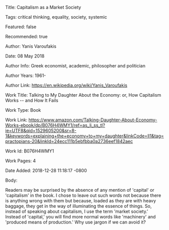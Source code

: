 Title:  Capitalism as a Market Society

Tags:   critical thinking, equality, society, systemic

Featured: false

Recommended: true

Author: Yanis Varoufakis

Date:   08 May 2018

Author Info: Greek economist, academic, philosopher and politician

Author Years: 1961-

Author Link: https://en.wikipedia.org/wiki/Yanis_Varoufakis

Work Title: Talking to My Daughter About the Economy: or, How Capitalism Works -- and How It Fails

Work Type: Book

Work Link: https://www.amazon.com/Talking-Daughter-About-Economy-Works-ebook/dp/B076H4WMY1/ref=as_li_ss_tl?ie=UTF8&qid=1529605200&sr=8-1&keywords=explaining+the+economy+to+my+daughter&linkCode=ll1&tag=practopians-20&linkId=24ecc111b5ebfbba0a2736eef1842aec

Work Id: B076H4WMY1

Work Pages: 4

Date Added: 2018-12-28 11:18:17 -0800

Body: 

Readers may be surprised by the absence of any mention of 'capital' or 'capitalism' in the book. I chose to leave out such words not because there is anything wrong with them but because, loaded as they are with heavy baggage, they get in the way of illuminating the essence of things. So, instead of speaking about capitalism, I use the term 'market society.' Instead of 'capital,' you will find more normal words like 'machinery' and 'produced means of production.' Why use jargon if we can avoid it?

